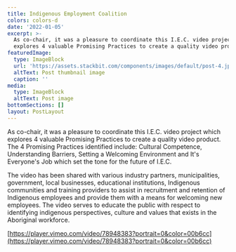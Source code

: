 ```yaml
---
title: Indigenous Employment Coalition
colors: colors-d
date: '2022-01-05'
excerpt: >-
  As co-chair, it was a pleasure to coordinate this I.E.C. video project which
  explores 4 valuable Promising Practices to create a quality video product.
featuredImage:
  type: ImageBlock
  url: 'https://assets.stackbit.com/components/images/default/post-4.jpeg'
  altText: Post thumbnail image
  caption: ''
media:
  type: ImageBlock
  altText: Post image
bottomSections: []
layout: PostLayout
---
```

As co-chair, it was a pleasure to coordinate this I.E.C. video project which explores 4 valuable Promising Practices to create a quality video product. The 4 Promising Practices identified include: Cultural Competence, Understanding Barriers, Setting a Welcoming Environment and It's Everyone's Job which set the tone for the future of I.E.C.

The video has been shared with various industry partners, municipalities, government, local businesses, educational institutions, Indigenous communities and training providers to assist in recruitment and retention of Indigenous employees and provide them with a means for welcoming new employees. The video serves to educate the public with respect to identifying indigenous perspectives, culture and values that exists in the Aboriginal workforce.

[https://player.vimeo.com/video/78948383?portrait=0&color=00b6cc](https://player.vimeo.com/video/78948383?portrait=0&color=00b6cc)
